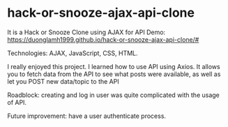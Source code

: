 # hack-or-snooze-ajax-api-clone
It is a Hack or Snooze Clone using AJAX for API
Demo: https://duonglamh1999.github.io/hack-or-snooze-ajax-api-clone/#

Technologies: AJAX, JavaScript, CSS, HTML.

I really enjoyed this project. I learned how to use API using Axios. It allows you to fetch data from the API to see what posts were available, as well as let you POST new data/topic to the API

Roadblock: creating and log in user was quite complicated with the usage of API.

Future improvement: have a user authenticate process.
